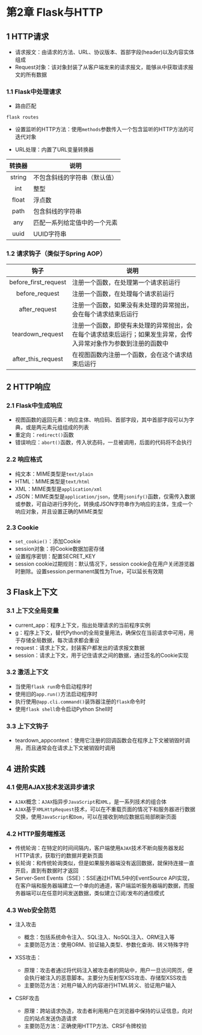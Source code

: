 # 第2章 Flask与HTTP

## 1 HTTP请求

- 请求报文：由请求的方法、URL、协议版本、首部字段(header)以及内容实体组成
- Request对象：该对象封装了从客户端发来的请求报文，能够从中获取请求报文的所有数据

### 1.1 Flask中处理请求

- 路由匹配
```shell
flask routes
```

- 设置监听的HTTP方法：使用`methods`参数传入一个包含监听的HTTP方法的可迭代对象

- URL处理：内置了URL变量转换器

| 转换器 | 说明                         |
| :----: | ---------------------------- |
| string | 不包含斜线的字符串（默认值） |
|  int   | 整型                         |
| float  | 浮点数                       |
|  path  | 包含斜线的字符串             |
|  any   | 匹配一系列给定值中的一个元素 |
|  uuid  | UUID字符串                   |

### 1.2 请求钩子（类似于Spring AOP）

|         钩子         | 说明                                                         |
| :------------------: | ------------------------------------------------------------ |
| before_first_request | 注册一个函数，在处理第一个请求前运行                         |
|    before_request    | 注册一个函数，在处理每个请求前运行                           |
|    after_request     | 注册一个函数，如果没有未处理的异常抛出，会在每个请求结束后运行 |
|   teardown_request   | 注册一个函数，即使有未处理的异常抛出，会在每个请求结束后运行；如果发生异常，会传入异常对象作为参数到注册的函数中 |
|  after_this_request  | 在视图函数内注册一个函数，会在这个请求结束后运行             |

## 2 HTTP响应

### 2.1  Flask中生成响应

- 视图函数的返回元素：响应主体、响应码、首部字段，其中首部字段可以为字典，或是两元素元组组成的列表
- 重定向：`redirect()`函数
- 错误响应：`abort()`函数，传入状态码，一旦被调用，后面的代码将不会执行

### 2.2 响应格式

- 纯文本：MIME类型是`text/plain`
- HTML：MIME类型是`text/html`
- XML：MIME类型是`application/xml`
- JSON：MIME类型是`application/json`，使用`jsonify()`函数，仅需传入数据或参数，可自动进行序列化，转换成JSON字符串作为响应的主体，生成一个响应对象，并且设置正确的MIME类型

### 2.3 Cookie

- `set_cookie()`：添加Cookie
- session对象：将Cookie数据加密存储
- 设置程序密钥：配置SECRET_KEY
- session cookie过期规则：默认情况下，session cookie会在用户关闭游览器时删除。设置session.permanent属性为True，可以延长有效期

## 3 Flask上下文

### 3.1 上下文全局变量

- current_app：程序上下文，指出处理请求的当前程序实例
- g：程序上下文，替代Python的全局变量用法，确保仅在当前请求中可用，用于存储全局数据，每次请求都会重设
- request：请求上下文，封装客户都发出的请求报文数据
- session：请求上下文，用于记住请求之间的数据，通过签名的Cookie实现

### 3.2 激活上下文

- 当使用`flask run`命令启动程序时
- 使用旧的`app.run()`方法启动程序时
- 执行使用`@app.cli.command()`装饰器注册的`flask`命令时
- 使用`flask shell`命令启动Python Shell时

### 3.3 上下文钩子

- teardown_appcontext：使用它注册的回调函数会在程序上下文被销毁时调用，而且通常会在请求上下文被销毁时调用

## 4 进阶实践

### 4.1 使用AJAX技术发送异步请求

- `AJAX`概念：`AJAX`指异步`JavaScript`和`XML`，是一系列技术的组合体
- `AJAX`基于`XMLHttpRequest`技术，可以在不重载页面的情况下和服务器进行数据交换，使用`JavaScript`和`Dom`，可以在接收到响应数据后局部刷新页面

### 4.2 HTTP服务端推送

- 传统轮询：在特定的时间间隔内，客户端使用`AJAX`技术不断向服务器发起HTTP请求，获取行的数据并更新页面
- 长轮询：和传统轮询类似，但是如果服务器端没有返回数据，就保持连接一直开启，直到有数据时才返回
- Server-Sent Events（SSE）：SSE通过HTML5中的EventSource API实现，在客户端和服务器端建立一个单向的通道，客户端监听服务器端的数据，而服务器端可以在任意时间发送数据，类似建立订阅/发布的通信模式

### 4.3 Web安全防范

- 注入攻击
    - 概念：包括系统命令注入、SQL注入、NoSQL注入、ORM注入等
    - 主要防范方法：使用ORM、验证输入类型、参数化查询、转义特殊字符

- XSS攻击：
    - 原理：攻击者通过将代码注入被攻击者的网站中，用户一旦访问网页，便会执行被注入的恶意脚本。主要分为反射型XSS攻击、存储型XSS攻击
    - 主要防范方法：对用户输入的内容进行HTML转义、验证用户输入

- CSRF攻击
    - 原理：跨站请求伪造，攻击者利用用户在浏览器中保持的认证信息，向对应的站点发送伪造请求
    - 主要防范方法：正确使用HTTP方法、CRSF令牌校验